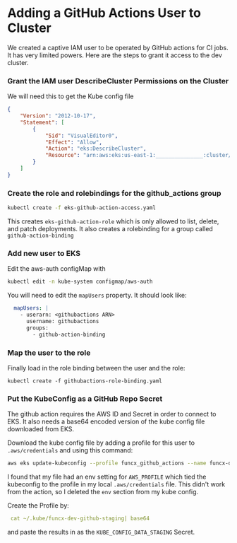 # Adding a GitHub Actions User to Cluster
We created a captive IAM user to be operated by GitHub actions for CI jobs. It
has very limited powers. Here are the steps to grant it access to the dev
cluster.

### Grant the IAM user DescribeCluster Permissions on the Cluster
We will need this to get the Kube config file
```json
{
    "Version": "2012-10-17",
    "Statement": [
        {
            "Sid": "VisualEditor0",
            "Effect": "Allow",
            "Action": "eks:DescribeCluster",
            "Resource": "arn:aws:eks:us-east-1:_______________:cluster/funcx-dev"
        }
    ]
}
```

### Create the role and rolebindings for the github_actions group
``` bash
kubectl create -f eks-github-action-access.yaml
```
This creates `eks-github-action-role` which is only allowed to list, delete, and 
patch deployments. It also creates a rolebinding for a group called 
`github-action-binding`

### Add new user to EKS
Edit the aws-auth configMap with
```bash
kubectl edit -n kube-system configmap/aws-auth
```

You will need to edit the `mapUsers` property. It should look like:
```yaml
  mapUsers: |
    - userarn: <githubactions ARN>
      username: githubactions
      groups:
        - github-action-binding
```

### Map the user to the role
Finally load in the role binding between the user and the role:
```
kubectl create -f githubactions-role-binding.yaml
```

### Put the KubeConfig as a GitHub Repo Secret
The github action requires the AWS ID and Secret in order to connect to EKS.
It also needs a base64 encoded version of the kube config file downloaded from 
EKS. 

Download the kube config file by adding a profile for this user to 
`.aws/credentials` and using this command:
```bash
aws eks update-kubeconfig --profile funcx_github_actions --name funcx-dev    
```

I found that my file had an env setting for `AWS_PROFILE` which tied the 
kubeconfig to the profile in my local `.aws/credentials` file. This didn't 
work from the action, so I deleted the `env` section from my kube config.

Create the Profile by:
```yaml
 cat ~/.kube/funcx-dev-github-staging| base64
```

and paste the results in as the `KUBE_CONFIG_DATA_STAGING` Secret.